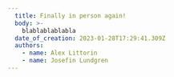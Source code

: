 ```yaml
---
  title: Finally in person again!
  body: >-
    blablablablabla
  date_of_creation: 2023-01-28T17:29:41.309Z
  authors:
    - name: Alex Littorin
    - name: Josefin Lundgren
---
```

